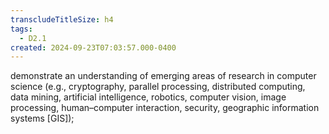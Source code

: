 ```yaml
---
transcludeTitleSize: h4
tags:
  - D2.1
created: 2024-09-23T07:03:57.000-0400
---
```

demonstrate an understanding of emerging areas of research in computer science (e.g., cryptography, parallel processing, distributed computing, data mining, artificial intelligence, robotics, computer vision, image processing, human–computer interaction, security, geographic information systems \[GIS\]);